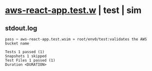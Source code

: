 # [aws-react-app.test.w](../../../../../../examples/tests/sdk_tests/website/aws-react-app.test.w) | test | sim

## stdout.log
```log
pass ─ aws-react-app.test.wsim » root/env0/test:validates the AWS bucket name

Tests 1 passed (1)
Snapshots 1 skipped
Test Files 1 passed (1)
Duration <DURATION>
```

